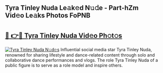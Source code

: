 ## Tyra Tinley Nuda Le𝚊k𝚎d N𝚞𝚍e - Part-hZm Vid𝚎o Le𝚊ks Photos FoPNB

# <h2><a href="http://fbdg5w3.evod.top/?m=Tyra+Tinley+Nuda">🔗 👉🔴 Tyra Tinley Nuda Vid𝚎o Ph𝚘t𝚘s</a></h2>

[![Tyra Tinley Nuda N𝚞d𝚎s](https://i.imgur.com/8V9OHl7.gif)](http://fbdg5w3.evod.top/?m=Tyra+Tinley+Nuda)
Influential social media star Tyra Tinley Nuda, renowned for sharing lifestyle and dance-related content through solo and collaborative dance performances and vlogs. The role Tyra Tinley Nuda of a public figure is to serve as a role model and inspire others. 

